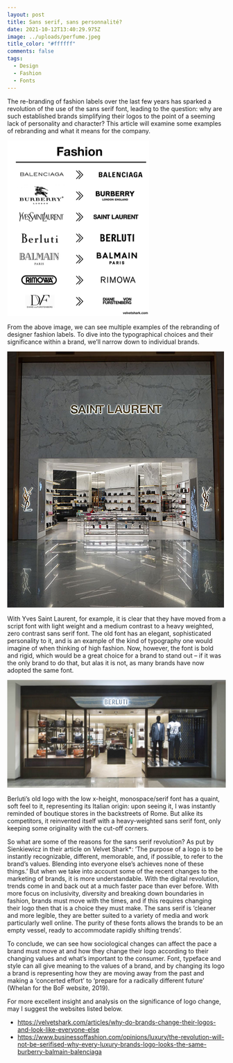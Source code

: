 ```yaml
---
layout: post
title: Sans serif, sans personnalité?
date: 2021-10-12T13:40:29.975Z
image: ../uploads/perfume.jpeg
title_color: "#ffffff"
comments: false
tags:
  - Design
  - Fashion
  - Fonts
---
```

The re-branding of fashion labels over the last few years has sparked a revolution of the use of the sans serif font, leading to the question: why are such established brands simplifying their logos to the point of a seeming lack of personality and character? This article will examine some examples of rebranding and what it means for the company. 

![Sourced from Velvet Shark](../uploads/fashion-rebranding.png)

From the above image, we can see multiple examples of the rebranding of designer fashion labels. To dive into the typographical choices and their significance within a brand, we’ll narrow down to individual brands. 

![Sourced from TRBusiness](../uploads/saint-laurent.jpeg)

With Yves Saint Laurent, for example, it is clear that they have moved from a script font with light weight and a medium contrast to a heavy weighted, zero contrast sans serif font. The old font has an elegant, sophisticated personality to it, and is an example of the kind of typography one would imagine of when thinking of high fashion. Now, however, the font is bold and rigid, which would be a great choice for a brand to stand out – if it was the only brand to do that, but alas it is not, as many brands have now adopted the same font. 

![Sourced from Berluti](../uploads/berluti.jpeg)

Berluti’s old logo with the low x-height, monospace/serif font has a quaint, soft feel to it, representing its Italian origin: upon seeing it, I was instantly reminded of boutique stores in the backstreets of Rome. But alike its competitors, it reinvented itself with a heavy-weighted sans serif font, only keeping some originality with the cut-off corners. 

So what are some of the reasons for the sans serif revolution? As put by Sienkiewicz in their article on Velvet Shark*: ‘The purpose of a logo is to be instantly recognizable, different, memorable, and, if possible, to refer to the brand’s values. Blending into everyone else’s achieves none of these things.’ But when we take into account some of the recent changes to the marketing of brands, it is more understandable. With the digital revolution, trends come in and back out at a much faster pace than ever before. With more focus on inclusivity, diversity and breaking down boundaries in fashion, brands must move with the times, and if this requires changing their logo then that is a choice they must make. The sans serif is ‘cleaner and more legible, they are better suited to a variety of media and work particularly well online. The purity of these fonts allows the brands to be an empty vessel, ready to accommodate rapidly shifting trends’. 

To conclude, we can see how sociological changes can affect the pace a brand must move at and how they change their logo according to their changing values and what’s important to the consumer. Font, typeface and style can all give meaning to the values of a brand, and by changing its logo a brand is representing how they are moving away from the past and making a ‘concerted effort’ to ‘prepare for a radically different future’ (Whelan for the BoF website, 2019).

For more excellent insight and analysis on the significance of logo change, may I suggest the websites listed below. 

* https://velvetshark.com/articles/why-do-brands-change-their-logos-and-look-like-everyone-else
* https://www.businessoffashion.com/opinions/luxury/the-revolution-will-not-be-serifised-why-every-luxury-brands-logo-looks-the-same-burberry-balmain-balenciaga